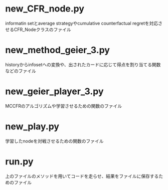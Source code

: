 # new_CFR_node.py
informatin setとaverage strategyやcumulative counterfactual regretを対応させるCFR_Nodeクラスのファイル

# new_method_geier_3.py
historyからinfosetへの変換や、出されたカードに応じて得点を割り当てる関数などのファイル

# new_geier_player_3.py
MCCFRのアルゴリズムや学習させるための関数のファイル

# new_play.py
学習したnodeを対戦させるための関数のファイル

# run.py
上のファイルのメソッドを用いてコードを走らせ、結果をファイルに保存するためのファイル
